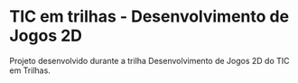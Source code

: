 # TIC em trilhas - Desenvolvimento de Jogos 2D

Projeto desenvolvido durante a trilha Desenvolvimento de Jogos 2D do TIC em Trilhas.
